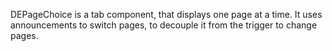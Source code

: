 DEPageChoice is a tab component, that displays one page at a time. It uses announcements to switch pages, to decouple it from the trigger to change pages.